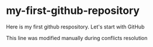 # my-first-github-repository
Here is my first github respository. Let's start with GitHub

This line was modified manually during conflicts resolution
